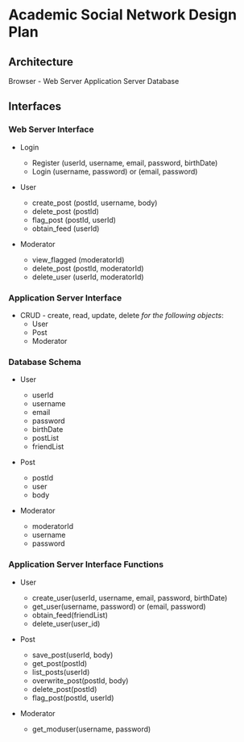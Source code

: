 # Academic Social Network Design Plan

## Architecture

Browser - Web Server
Application Server
Database

## Interfaces

### Web Server Interface

- Login
   - Register (userId, username, email, password, birthDate)
   - Login (username, password) or (email, password)

- User
   - create_post (postId, username, body)
   - delete_post (postId)
   - flag_post (postId, userId)
   - obtain_feed (userId)

- Moderator
   - view_flagged (moderatorId)
   - delete_post (postId, moderatorId)
   - delete_user (userId, moderatorId)

### Application Server Interface

- CRUD - create, read, update, delete *for the following objects*:
   - User
   - Post
   - Moderator

### Database Schema

- User
   - userId
   - username
   - email
   - password
   - birthDate
   - postList
   - friendList

- Post
   - postId
   - user
   - body

- Moderator
   - moderatorId
   - username
   - password

### Application Server Interface Functions

- User
   - create_user(userId, username, email, password, birthDate)
   - get_user(username, password) or (email, password)
   - obtain_feed(friendList)
   - delete_user(user_id)
   
- Post
   - save_post(userId, body)
   - get_post(postId)
   - list_posts(userId)
   - overwrite_post(postId, body)
   - delete_post(postId)
   - flag_post(postId, userId)

- Moderator
   - get_moduser(username, password)
